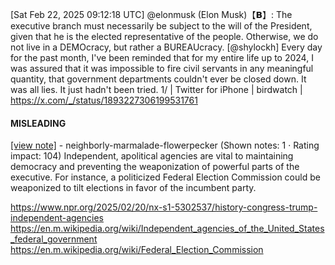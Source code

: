[Sat Feb 22, 2025 09:12:18 UTC] @elonmusk (Elon Musk)【𝗕】: The executive branch must necessarily be subject to the will of the President, given that he is the elected representative of the people.  Otherwise, we do not live in a DEMOcracy, but rather a BUREAUcracy. [@shylockh] Every day for the past month, I've been reminded that for my entire life up to 2024, I was assured that it was impossible to fire civil servants in any meaningful quantity, that government departments couldn't ever be closed down. It was all lies. It just hadn't been tried. 1/ | Twitter for iPhone | birdwatch | https://x.com/_/status/1893227306199531761

#### MISLEADING

[[view note]](https://x.com/i/birdwatch/n/1893408052524482564) - neighborly-marmalade-flowerpecker (Shown notes: 1 · Rating impact: 104)
Independent, apolitical agencies are vital to maintaining democracy and preventing the weaponization of powerful parts of the executive. For instance, a politicized Federal Election Commission could be weaponized to tilt elections in favor of the incumbent party.

https://www.npr.org/2025/02/20/nx-s1-5302537/history-congress-trump-independent-agencies
https://en.m.wikipedia.org/wiki/Independent_agencies_of_the_United_States_federal_government
https://en.m.wikipedia.org/wiki/Federal_Election_Commission
